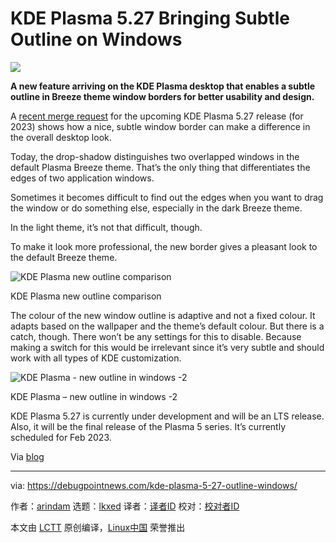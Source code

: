[#]: subject: "KDE Plasma 5.27 Bringing Subtle Outline on Windows"
[#]: via: "https://debugpointnews.com/kde-plasma-5-27-outline-windows/"
[#]: author: "arindam https://debugpointnews.com/author/dpicubegmail-com/"
[#]: collector: "lkxed"
[#]: translator: " "
[#]: reviewer: " "
[#]: publisher: " "
[#]: url: " "

KDE Plasma 5.27 Bringing Subtle Outline on Windows
======

![][1]

**A new feature arriving on the KDE Plasma desktop that enables a subtle outline in Breeze theme window borders for better usability and design.**

A [recent merge request][2] for the upcoming KDE Plasma 5.27 release (for 2023) shows how a nice, subtle window border can make a difference in the overall desktop look.

Today, the drop-shadow distinguishes two overlapped windows in the default Plasma Breeze theme. That’s the only thing that differentiates the edges of two application windows.

Sometimes it becomes difficult to find out the edges when you want to drag the window or do something else, especially in the dark Breeze theme.

In the light theme, it’s not that difficult, though.

To make it look more professional, the new border gives a pleasant look to the default Breeze theme.

![KDE Plasma new outline comparison][3]

KDE Plasma new outline comparison

The colour of the new window outline is adaptive and not a fixed colour. It adapts based on the wallpaper and the theme’s default colour. But there is a catch, though. There won’t be any settings for this to disable. Because making a switch for this would be irrelevant since it’s very subtle and should work with all types of KDE customization.

![KDE Plasma - new outline in windows -2][4]

KDE Plasma – new outline in windows -2

KDE Plasma 5.27 is currently under development and will be an LTS release. Also, it will be the final release of the Plasma 5 series. It’s currently scheduled for Feb 2023.

Via [blog][5]

--------------------------------------------------------------------------------

via: https://debugpointnews.com/kde-plasma-5-27-outline-windows/

作者：[arindam][a]
选题：[lkxed][b]
译者：[译者ID](https://github.com/译者ID)
校对：[校对者ID](https://github.com/校对者ID)

本文由 [LCTT](https://github.com/LCTT/TranslateProject) 原创编译，[Linux中国](https://linux.cn/) 荣誉推出

[a]: https://debugpointnews.com/author/dpicubegmail-com/
[b]: https://github.com/lkxed
[1]: https://debugpointnews.com/wp-content/uploads/2022/11/kdenewborder.jpg
[2]: https://invent.kde.org/plasma/breeze/-/merge_requests/241
[3]: https://debugpointnews.com/wp-content/uploads/2022/11/KDE-Plasma-new-outline-comparison.jpg
[4]: https://debugpointnews.com/wp-content/uploads/2022/11/KDE-Plasma-new-outline-in-windows-2.jpg
[5]: https://www.akselmo.dev/2022/10/31/I-made-outlines-for-KDE-Breeze.html
